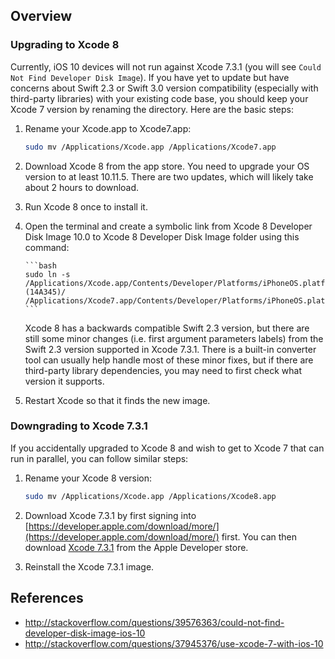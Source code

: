 ## Overview

### Upgrading to Xcode 8

Currently, iOS 10 devices will not run against Xcode 7.3.1 (you will see `Could Not Find Developer Disk Image`).  If you have yet to update but have concerns about Swift 2.3 or Swift 3.0 version compatibility (especially with third-party libraries) with your existing code base, you should keep your Xcode 7 version by renaming the directory.  Here are the basic steps:

1. Rename your Xcode.app to Xcode7.app:

      ```bash
      sudo mv /Applications/Xcode.app /Applications/Xcode7.app
      ```

2. Download Xcode 8 from the app store.  You need to upgrade your OS version to at least 10.11.5.  There are two updates, which will likely take about 2 hours to download.
3. Run Xcode 8 once to install it.
4. Open the terminal and create a symbolic link from Xcode 8 Developer Disk Image 10.0 to Xcode 8 Developer 
Disk Image folder using this command:

       ```bash 
       sudo ln -s /Applications/Xcode.app/Contents/Developer/Platforms/iPhoneOS.platform/DeviceSupport/10.0 (14A345)/ /Applications/Xcode7.app/Contents/Developer/Platforms/iPhoneOS.platform/DeviceSupport/10.0
       ```

   Xcode 8 has a backwards compatible Swift 2.3 version, but there are still some minor changes (i.e. first argument parameters labels) from the Swift 2.3 version supported in Xcode 7.3.1.  There is a built-in converter tool can usually help handle most of these minor fixes, but if there are third-party library dependencies, you may need to first check what version it supports.  

5. Restart Xcode so that it finds the new image.

### Downgrading to Xcode 7.3.1

If you accidentally upgraded to Xcode 8 and wish to get to Xcode 7 that can run in parallel, you can follow similar steps:

1. Rename your Xcode 8 version:
   ```bash
   sudo mv /Applications/Xcode.app /Applications/Xcode8.app
   ```
2. Download Xcode 7.3.1 by first signing into [https://developer.apple.com/download/more/](https://developer.apple.com/download/more/) first.  You can then download [Xcode 7.3.1](http://adcdownload.apple.com/Developer_Tools/Xcode_7.3.1/Xcode_7.3.1.dmg) from the Apple Developer store. 

3. Reinstall the Xcode 7.3.1 image.

## References

* <http://stackoverflow.com/questions/39576363/could-not-find-developer-disk-image-ios-10>
* <http://stackoverflow.com/questions/37945376/use-xcode-7-with-ios-10>